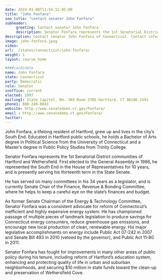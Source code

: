 ```yaml
---
date: 2024-01-08T11:54:12-05:00
title: "John Fonfara"
seo_title: "contact senator John Fonfara"
subheader:
     greeting: Contact senator John Fonfara
     description: Senator Fonfara represents the 1st Senatorial District communities of Hartford and Wethersfield. First elected to the General Assembly in 1986, he represented the South End in the House of Representatives for 10 years, and is presently serving his thirteenth term in the State Senate.
description: Contact senator John Fonfara of Connecticut. Contact information for John Fonfara includes email address, phone number, and mailing address.
image: john-fonfara.jpeg
video:
url:  /states/connecticut/john-fonfara/
weight: 1
layout: course_home

####candidate
name: John Fonfara
state: Connecticut
party: Democratic
role: Senator
inoffice: current
elected: 1997
mailing1: State Capitol, Rm. 305 Room 3705 Hartford, CT 06106-1591
phone1: 860-240-0043
website: http://www.senatedems.ct.gov/Fonfara/
email : http://www.senatedems.ct.gov/Fonfara/
twitter:
---
```


John Fonfara, a lifelong resident of Hartford, grew up and lives in the city’s South End. Educated in Hartford public schools, he holds a Bachelor of Arts degree in Political Science from the University of Connecticut and a Master’s degree in Public Policy Studies from Trinity College.

Senator Fonfara represents the 1st Senatorial District communities of Hartford and Wethersfield. First elected to the General Assembly in 1986, he represented the South End in the House of Representatives for 10 years, and is presently serving his thirteenth term in the State Senate.

He has served on many committees in his 34 years as a legislator, and is currently Senate Chair of the Finance, Revenue & Bonding Committee, where he helps to keep a careful eye on the state’s finances and budget.

As former Senate Chairman of the Energy & Technology Committee, Senator Fonfara was a consistent advocate for reform of Connecticut’s inefficient and highly expensive energy system. He has championed passage of multiple pieces of landmark legislation to produce savings for Connecticut energy consumers, reduce greenhouse gas emissions, and encourage new local production of clean, renewable energy. His major legislative accomplishments on energy include Public Act 07-242 in 2007 and Senate Bill 493 in 2010 (vetoed by the governor), and Public Act 11-80 in 2011.

Senator Fonfara has fought for improvements in many other areas of public policy during his tenure, including reform of Hartford’s education system, enhancing and protecting quality of life in urban and suburban neighborhoods, and securing $10 million in state funds toward the clean-up and preservation of Wethersfield Cove.
